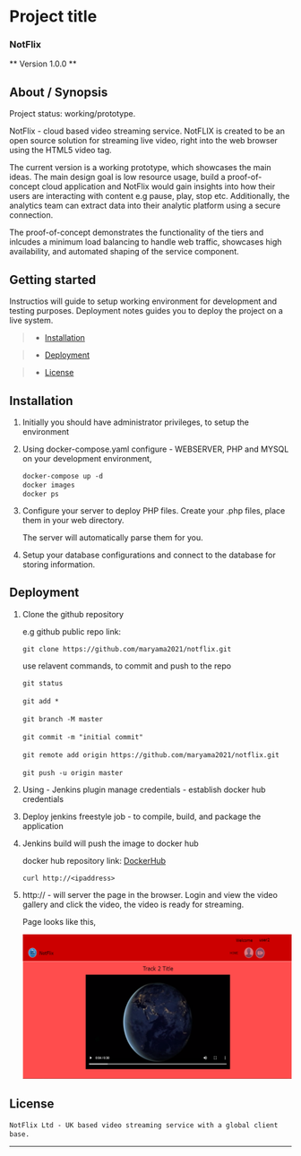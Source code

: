 # Project title

### NotFlix

** Version 1.0.0 **

##  About / Synopsis

Project status: working/prototype.

NotFlix - cloud based video streaming service. NotFLIX is created to be an open source solution for streaming live video, right into the web browser using the HTML5 video tag.

The current version is a working prototype, which showcases the main ideas. The main design goal is low resource usage, build a proof-of-concept cloud application and NotFlix would gain insights into how their users are interacting with content e.g pause, play, stop etc. Additionally, the analytics team can extract data into their analytic platform using a secure connection. 

The proof-of-concept demonstrates the functionality of the tiers and inlcudes a minimum load balancing to handle web traffic, showcases high availability, and automated shaping of the service component.

##  Getting started

Instructios will guide to setup working environment for development and testing purposes. Deployment notes guides you to deploy the project on a live system.

>   * [Installation](#installation)

>   * [Deployment](#deployment)

>   * [License](#license)

##  Installation

1.  Initially you should have administrator privileges, to setup the environment

2.  Using docker-compose.yaml configure - WEBSERVER, PHP and MYSQL on your development environment,
  
    ```
    docker-compose up -d
    docker images
    docker ps
    ```

3.  Configure your server to deploy PHP files. Create your .php files, place them in your web directory. 

    The server will automatically parse them for you.

4.  Setup your database configurations and connect to the database for storing information.

##  Deployment

1.  Clone the github repository

    e.g github public repo link:

    ```
    git clone https://github.com/maryama2021/notflix.git 
    ```

    use relavent commands, to commit and push to the repo
    ```
    git status
    
    git add *

    git branch -M master
    
    git commit -m "initial commit"

    git remote add origin https://github.com/maryama2021/notflix.git
    
    git push -u origin master
    ```

3.  Using - Jenkins plugin manage credentials - establish docker hub credentials

4.  Deploy jenkins freestyle job - to compile, build, and package the application

5.  Jenkins build will push the image to docker hub 

    docker hub repository link: [DockerHub](https://hub.docker.com)

    ```
    curl http://<ipaddress>
    ```

6.  http://<ipaddress> - will server the page in the browser. Login and view the video gallery and click the video, the video is ready for streaming.

    Page looks like this,

    ![Video streaming page](https://github.com/maryama2021/notflix/blob/master/images/streampg.png?raw=true)

##  License

    NotFlix Ltd - UK based video streaming service with a global client base.

---
